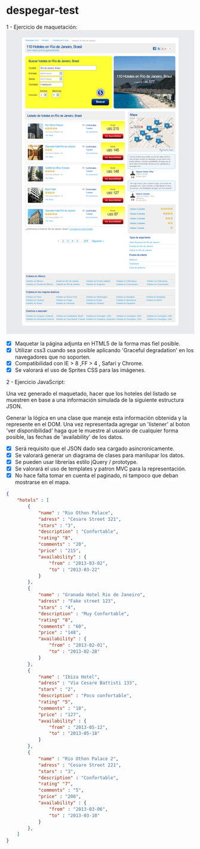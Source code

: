 # despegar-test

1 - Ejercicio de maquetación:
![Maqueta de desarrollar](/maqueta.png)

- [x] Maquetar la página adjunta en HTML5 de la forma mas fiel posible.
- [x] Utilizar css3 cuando sea posible aplicando 'Graceful degradation' en los navegadores que no soporten.
- [x] Compatibilidad con IE > 8 ,FF > 4 , Safari y Chrome.
- [x] Se valorará el uso de Sprites CSS para las imágenes.

2 - Ejercicio JavaScript:

Una vez generado el maquetado, hacer que los hoteles del listado
se muestren en base a una información simulada de la siguiente estructura JSON.

Generar la lógica en una clase que maneje esta información obtenida y la represente en el DOM.
Una vez representada agregar un 'listener' al boton 'ver disponibilidad' haga que le muestre
al usuario de cualquier forma posible, las fechas de 'availability' de los datos.

- [x] Será requisito que el JSON dado sea cargado asincronicamente.
- [x] Se valorará generar un diagrama de clases para manilupar los datos.
- [x] Se pueden usar librerías estilo jQuery / prototype.
- [x] Se valorará el uso de templates y patron MVC para la representación.
- [x] No hace falta tomar en cuenta el paginado, ni tampoco que deban mostrarse en el mapa.

```json
{
	"hotels" : [
		{
			"name" : "Rio Othon Palace",
			"adress" : "Cesare Street 321",
			"stars" : "3",
			"description" : "Confortable",
			"rating" "8",
			"comments" : "20",
			"price" : "215",
			"availability" : {
				"from" : "2013-03-02",
				"to" : "2013-03-22"
			}
		},
		{
			"name" : "Granada Hotel Rio de Janeiro",
			"adress" : "Fake street 123",
			"stars" : "4",
			"description" : "Muy Confortable",
			"rating" "8",
			"comments" : "60",
			"price" : "148",
			"availability" : {
				"from" : "2013-02-01",
				"to" : "2013-02-28"
			}
		},
		{
			"name" : "Ibiza Hotel",
			"adress" : "Via Cesare Battisti 133",
			"stars" : "2",
			"description" : "Poco confortable",
			"rating" "5",
			"comments" : "10",
			"price" : "127",
			"availability" : {
				"from" : "2013-05-12",
				"to" : "2013-05-18"
			}
		},
		{
			"name" : "Rio Othon Palace 2",
			"adress" : "Cesare Street 221",
			"stars" : "3",
			"description" : "Confortable",
			"rating" "7",
			"comments" : "5",
			"price" : "200",
			"availability" : {
				"from" : "2013-03-06",
				"to" : "2013-03-10"
			}
		},
	]
}
```